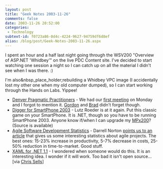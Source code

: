 ```yaml
---
layout: post
title: "Geek Notes 2003-11-26"
comments: false
date: 2003-11-26 20:52:00
categories:
 - Technology
subtext-id: f0723a86-0d4c-4224-9627-94759df6d8ef
alias: /blog/post/Geek-Notes-2003-11-26.aspx
---
```



I spent an hour and a half last night going through the WSV200 "Overview of ASP.NET 'Whidbey'" on the live PDC Content site. I've decided to start watching one session a night so I can catch up on all the material I didn't see when I was there. :) 

I'm also&nbsp_place_holder;rebuilding a Whidbey VPC image (I accidentally lost my other one when my old computer dumped), so I can start working through the Hands on Labs. Yippee! 

  * [Denver Pragmatic Practitioners](http://www.pragmaticprogrammer.com/cgi-local/pragprog?DenverPractitioners) - We had our [first meeting](http://www.pragmaticprogrammer.com/cgi-local/pragprog?DenverPractitioners/November_24_03) on Monday and I forgot to mention it. [Gordon](http://www.eighty-twenty.net/blog/programming/a1025.html) and [Brad](http://dotnetguy.techieswithcats.com/archives/003978.shtml) didn't forget though. 
  * [Digger for SmartPhone 2003](http://www.aisto.com/roeder/mobile/) - Lutz Roeder is at it again. Put this classic game on your SmartPhone. It is .NET, though so you have to be running SmartPhone 2003. Anyone know if/when I can upgrade my [MPx200](http://www.mpx200.org/)? (Source is available) 
  * [Agile Software Development Statistics](http://www.dacs.dtic.mil/techs/agile/) - Darrell Norton [points us to an article](http://dotnetjunkies.com/WebLog/darrell.norton/posts/4033.aspx) that gives us some interesting statistics about agile projects. The best ones: 15-23% increase in productivity, 5-7% decrease in costs, 25-50% reduction in time-to-market. Good stuff. 
  * [XAML for .NET 1.1](http://www.xamlon.com/) - I wondered when someone would do this. It is an interesting idea. I wonder if it will work. Too bad it isn't open source... [via [Chris Sells](http://www.sellsbrothers.com/news/showTopic.aspx?ixTopic=971)] 
